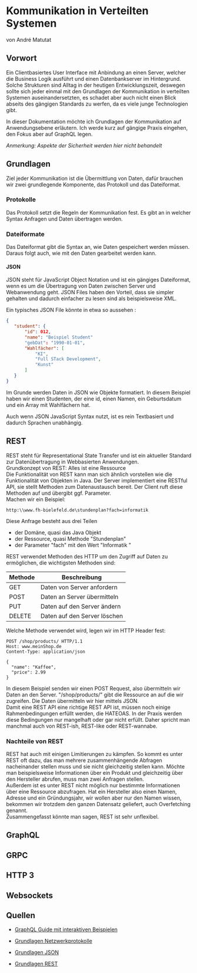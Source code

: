 # Kommunikation in Verteilten Systemen

von André Matutat 

## Vorwort
Ein Clientbasiertes User Interface mit Anbindung an einen Server, welcher die Business Logik ausführt und einen Datenbankserver im Hintergrund.</br> 
Solche Strukturen sind Alltag in der heutigen Entwicklungszeit, deswegen sollte sich jeder einmal mit den Grundlagen der Kommunikation in verteilten Systemen auseinandersetzten, es schadet aber auch nicht einen Blick abseits des gängigen Standards zu werfen, da es viele junge Technologien gibt. </br>

In dieser Dokumentation möchte ich Grundlagen der Kommunikation auf Anwendungsebene erläutern. Ich werde kurz auf gängige Praxis eingehen, den Fokus aber auf GraphQL legen. </br>

*Anmerkung: Aspekte der Sicherheit werden hier nicht behandelt*

## Grundlagen

Ziel jeder Kommunikation ist  die Übermittlung von Daten, dafür brauchen wir zwei grundlegende Komponente, das Protokoll und das Dateiformat.

### Protokolle

Das Protokoll setzt die Regeln der Kommunikation fest. Es gibt an in welcher Syntax Anfragen und Daten übertragen werden. 

### Dateiformate

Das Dateiformat gibt die Syntax an, wie Daten gespeichert werden müssen. Daraus folgt auch, wie mit den Daten gearbeitet werden kann. 

#### JSON

  JSON steht für JavaScript Object Notation und ist ein gängiges Dateiformat, wenn es um die Übertragung von Daten zwischen Server und Webanwendung geht. JSON Files haben den Vorteil, dass sie simpler gehalten und dadurch einfacher zu lesen sind als beispielsweise XML.

Ein typisches JSON File könnte in etwa so aussehen  :

 ```json
{
    "student": {
  		"id": 012,
  		"name": "Beispiel Student"
        "gebDat": "1990-01-01",
        "Wahlfächer": [
        	"KI",
        	"Full STack Development",
        	"Kunst"
        ]
    }
}
 ```

Im Grunde werden Daten in JSON wie Objekte formatiert. In diesem Beispiel haben wir einen Studenten, der eine id, einen Namen, ein Geburtsdatum und ein Array mit Wahlfächern hat. 

Auch wenn JSON JavaScript Syntax nutzt, ist es rein Textbasiert und dadurch Sprachen unabhängig. 



## REST

REST steht für Representational State Transfer und ist ein aktueller Standard zur Datenübertragung in Webbasierten Anwendungen.<br/>Grundkonzept von REST: Alles ist eine Ressource <br/>Die Funktionalität von REST kann man sich ähnlich vorstellen wie die Funktionalität von Objekten in Java. Der Server implementiert eine RESTful API, sie stellt Methoden zum Datenaustausch bereit. Der Client ruft diese Methoden auf und übergibt ggf. Parameter. <br/>Machen wir ein Beispiel: 

```http
http:\\www.fh-bielefeld.de\stundenplan?fach=informatik
```

Diese Anfrage besteht aus drei Teilen

- der Domäne, quasi das Java Objekt 
- der Ressource, quasi Methode "Stundenplan"
- der Parameter "fach" mit den Wert "Informatik "



REST verwendet Methoden des HTTP um den Zugriff auf Daten zu ermöglichen, die wichtigsten Methoden sind: 

| Methode | Beschreibung     |
| ------- | ---- |
|   GET      | Daten von Server anfordern |
| POST| Daten an Server übermitteln |
| PUT| Daten auf den Server ändern |
|DELETE | Daten auf den Server löschen |

Welche Methode verwendet wird, legen wir im HTTP Header fest:

```http
POST /shop/products/ HTTP/1.1
Host: www.meinShop.de
Content-Type: application/json

{
  "name": "Kaffee",
  "price": 2.99
}
```

In diesem Beispiel senden wir einen POST Request, also übermitteln wir Daten an den Server. "/shop/products/" gibt die Ressource an auf die wir zugreifen. Die Daten übermitteln wir hier mittels JSON.  <br/>Damit eine REST API eine richtige REST API ist, müssen noch einige Rahmenbedingungen erfüllt werden, die HATEOAS. In der Praxis werden diese Bedingungen nur mangelhaft oder gar nicht erfüllt. Daher spricht man manchmal auch von REST-ish, REST-like oder REST-wannabe.  

### Nachteile von REST

REST hat auch mit einigen Limitierungen zu kämpfen. So kommt es unter REST oft dazu, das man mehrere zusammenhängende Abfragen nacheinander stellen muss und sie nicht gleichzeitig stellen kann.  Möchte man beispielsweise Informationen über ein Produkt und gleichzeitig über den Hersteller abrufen, muss man zwei Anfragen stellen.  <br/>Außerdem ist es unter REST nicht möglich nur bestimmte Informationen über eine  Ressource abzufragen. Hat ein Hersteller also einen Namen, Adresse und ein Gründungsjahr, wir wollen aber nur den Namen wissen, bekommen wir trotzdem den ganzen Datensatz geliefert, auch Overfetching genannt.  <br/>Zusammengefasst könnte man sagen, REST ist sehr unflexibel. 

## GraphQL	

## GRPC
## HTTP 3
## Websockets

## Quellen
- [GraphQL Guide mit interaktiven Beispielen](https://graphql.github.io/learn/)

- [Grundlagen Netzwerkprotokolle](<https://de.wikipedia.org/wiki/Netzwerkprotokoll>)

- [Grundlagen JSON](<https://www.w3schools.com/js/js_json_intro.asp>)

- [Grundlagen REST](<http://www.codeadventurer.de/?p=3228>)

  
